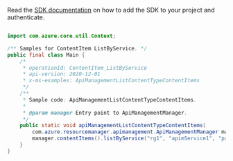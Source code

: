 Read the [SDK documentation](https://github.com/Azure/azure-sdk-for-java/blob/azure-resourcemanager-apimanagement_1.0.0-beta.2/sdk/apimanagement/azure-resourcemanager-apimanagement/README.md) on how to add the SDK to your project and authenticate.

```java

import com.azure.core.util.Context;

/** Samples for ContentItem ListByService. */
public final class Main {
    /*
     * operationId: ContentItem_ListByService
     * api-version: 2020-12-01
     * x-ms-examples: ApiManagementListContentTypeContentItems
     */
    /**
     * Sample code: ApiManagementListContentTypeContentItems.
     *
     * @param manager Entry point to ApiManagementManager.
     */
    public static void apiManagementListContentTypeContentItems(
        com.azure.resourcemanager.apimanagement.ApiManagementManager manager) {
        manager.contentItems().listByService("rg1", "apimService1", "page", Context.NONE);
    }
}
```
